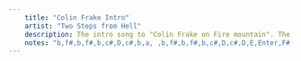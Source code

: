 ```yaml
---
    title: "Colin Frake Intro"
    artist: "Two Steps from Hell"
    description: The intro song to "Colin Frake on Fire mountain". The tabs are easy to play on a D whistle, but needs to be transposed to play with the song.
    notes: "b,f#,b,f#,b,c#,D,c#,b,a, ,b,f#,b,f#,b,c#,D,c#,D,E,Enter,F#,D,F#,a, F#,E,D, ,A,G,F#,E,D,c#,a,b,c#, ,D,b,f#,a,D,c#,Enter,b,f#,b,f#,b,c#,D,c#,b,a, ,b,f#,b,f#,b,c#,D,c#,D,E,Enter,F#,D,F#,a, ,A,G,F#,F#,E,D, ,E,c#,a,a,b,c#, ,D,b,g,f#, ,a,c#,b"
---
```


